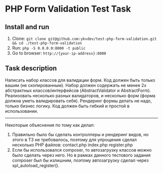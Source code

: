 # PHP Form Validation Test Task

## Install and run

1. Clone: `git clone git@github.com:ykvdev/test-php-form-validation.git && cd ./test-php-form-validation`
1. Run: `php -S 0.0.0.0:8000 -t public`
1. Go to browser: `http://{your-ip-address}:8000`

## Task description

Написать набор классов для валидации форм. Код должен быть только вашим (не скопированным).
Набор должен содержать не менее 2х абстрактных классов/интерфейсов (AbstractValidator и AbstractForm).
Реализовать несколько разных валидаторов, и несколько форм (форма должна уметь валидировать себя). 
Рендеринг формы делать не надо, только бизнес логику. Код должен быть гибкий и простой в использовании.

---

Некоторые объяснения по тому как делал:

1. Правильно было бы сделать контроллеры и рендеринг видов, но этого в ТЗ не требовалось, 
поэтому для упрощения сделал несколько PHP файлов: contact.php index.php register.php
1. Если бы использовался composer, то автозагрузку классов можно было сделать через него. 
Но в рамках данного тестового задания composer был бы излишним, 
поэтому автозагрузку сделал через spl_autoload_register().
